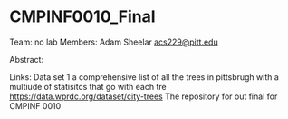 # CMPINF0010_Final
Team: no lab
Members:
Adam Sheelar acs229@pitt.edu

Abstract: 

Links: 
Data set 1 a comprehensive list of all the trees in pittsbrugh  with a multiude of statisitcs that go with each tre
https://data.wprdc.org/dataset/city-trees
The repository for out final for CMPINF 0010

